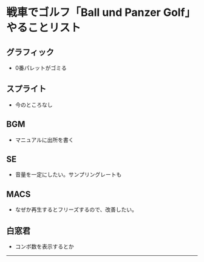 # 戦車でゴルフ「Ball und Panzer Golf」 やることリスト  
## グラフィック
* 0番パレットがゴミる

## スプライト
* 今のところなし

## BGM
* マニュアルに出所を書く  

## SE
* 音量を一定にしたい。サンプリングレートも 

## MACS
* なぜか再生するとフリーズするので、改善したい。 

## 白窓君
* コンボ数を表示するとか

---
